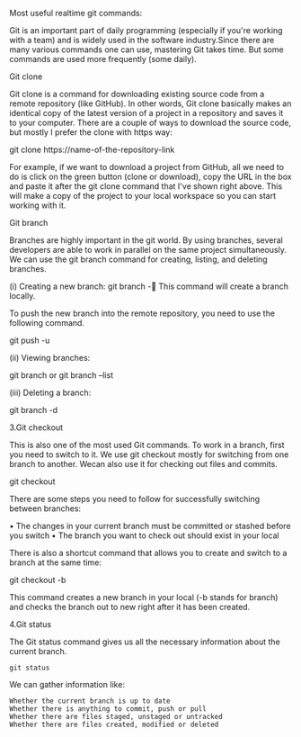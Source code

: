 
 Most useful realtime git commands:

Git is an important part of daily programming (especially if you're working with a team) and is widely used in the software industry.Since there are many various commands  one can use, mastering Git takes time. But some commands are used more frequently (some daily).

Git clone

Git clone is a command for downloading existing source code from a remote repository (like GitHub). In other words, Git clone basically makes an identical copy of the latest version of a project in a repository and saves it to your computer. There are a couple of ways to download the source code, but mostly I prefer the clone with https way:

git clone https://name-of-the-repository-link

For example, if we want to download a project from GitHub, all we need to do is click on the green button (clone or download), copy the URL in the box and paste it after the git clone command that I've shown right above. This will make a copy of the project to your local workspace so you can start working with it.

Git branch

Branches are highly important in the git world. By using branches, several developers are able to work in parallel on the same project simultaneously. We can use the git branch command for creating, listing, and deleting branches.

(i) Creating a new branch:
 git branch <branch-name> - This command will create a branch locally.

To push the new branch into the remote repository, you need to use the following command.

git push -u <remote> <branch-name>

(ii) Viewing branches:

git branch or git branch –list

(iii) Deleting a branch:

git branch -d <branch-name>

3.Git checkout

This is also one of the most used Git commands. To work in a branch, first you need to switch to it. We use git checkout mostly for switching from one branch to another. Wecan also use it for checking out files and commits.

git checkout <name-of-your-branch>

There are some steps you need to follow for successfully switching between branches:

• The changes in your current branch must be committed or stashed before you switch
• The branch you want to check out should exist in your local

There is also a shortcut command that allows you to create and switch to a branch at the same time:

git checkout -b <name-of-your-branch>

This command creates a new branch in your local (-b stands for branch) and checks the branch out to new right after it has been created.

4.Git status

 The Git status command gives us all the necessary information about the current branch.

    git status

 We can gather information like: 

	Whether the current branch is up to date
	Whether there is anything to commit, push or pull
	Whether there are files staged, unstaged or untracked
	Whether there are files created, modified or deleted





